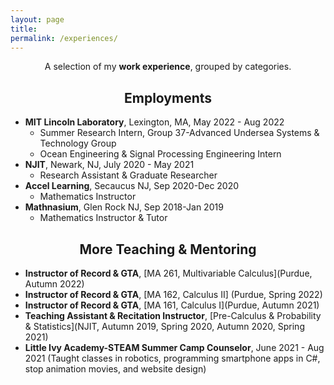 ```yaml
---
layout: page
title: 
permalink: /experiences/
---
```


<p align="center">
A selection of my <b> work experience</b>, grouped by categories.
</p>

## <center>Employments</center>

- **MIT Lincoln Laboratory**, Lexington, MA,  May 2022 - Aug 2022
  * Summer Research Intern, Group 37-Advanced Undersea Systems & Technology Group 
  * Ocean Engineering & Signal Processing Engineering Intern
- **NJIT**, Newark, NJ, July 2020 - May 2021
  * Research Assistant & Graduate Researcher
- **Accel Learning**, Secaucus NJ, Sep 2020-Dec 2020
  * Mathematics Instructor
- **Mathnasium**, Glen Rock NJ, Sep 2018-Jan 2019
  * Mathematics Instructor & Tutor

## <center>More Teaching & Mentoring</center>

- **Instructor of Record & GTA**, [MA 261, Multivariable Calculus](Purdue, Autumn 2022)
- **Instructor of Record & GTA**, [MA 162, Calculus II] (Purdue, Spring 2022)
- **Instructor of Record & GTA**, [MA 161, Calculus I](Purdue, Autumn 2021)
- **Teaching Assistant & Recitation Instructor**, [Pre-Calculus & Probability & Statistics](NJIT, Autumn 2019, Spring 2020, Autumn 2020, Spring 2021)
- **Little Ivy Academy-STEAM Summer Camp Counselor**, June 2021 - Aug 2021
 (Taught classes in robotics, programming smartphone apps in C#, stop animation movies, and website design)



